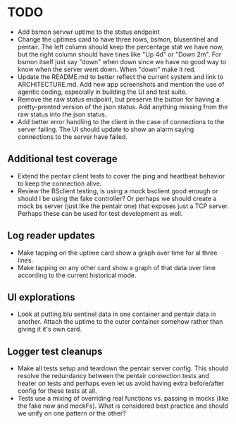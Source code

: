 # TODO

* Add bsmon servwr uptime to the ststus endpoint
* Change the uptimes card to have three rows, bsmon, blusentinel and pentair. The left column should keep the percentage stat we have now, but the right column should have tines like "Up 4d" or "Down 2m". For bsmon itself just say "down" when down since we have no good way to know when the server went down. When "down" make it red.
* Update the README.md to better reflect the current system and link to ARCHITECTURE.md. Add new app screenshots and mention the use of agentic coding, especially in building the UI and test suite.
* Remove the raw status endpoint, but preserve the button for having a pretty-prented version of the json status. Add anything missing from the raw status into the json status.
* Add better error handling to the client in the case of connections to the server failing. The UI should update to show an alarm saying connections to the server have failed.

## Additional test coverage 
* Extend the pentair client tests to cover the ping and heartbeat behavior to keep the connection alive.
* Review the BSclient testing, is using a mock bsclient good enough or should I be using the fake controller? Or perhaps we should create a mock bs server (just like the pentair one) that exposes just a TCP server. Perhaps these can be used for test development as well.

## Log reader updates
* Make tapping on the uptime card show a graph over time for al three lines.
* Make tapping on any other card show a graph of that data over time according to the current historical mode.

## UI explorations
* Look at putting blu sentinel data in one container and pentair data in another. Attach the uptime to the outer container somehow rather than giving it it's own card.

## Logger test cleanups
* Make all tests setup and teardown the pentair server config. This should resolve the redundancy between the pentair connection tests and heater on tests and perhaps even let us avoid having extra before/after config for these tests at all.
* Tests use a mixing of overriding real functions vs. passing in mocks (like the fake now and mockFs). What is considered best practice and should we unify on one pattern or the other?
